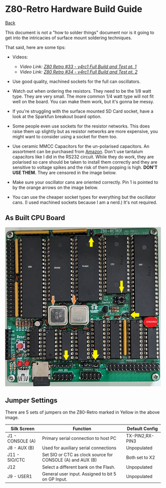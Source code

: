 # Z80-Retro Hardware Build Guide

[Back](./README.md)

This document is not a "how to solder things" document nor is it going to get
into the intricacies of surface mount soldering techniques.

That said, here are some tips:

- Videos:
  - _Video Link: [Z80 Retro #33 - v4rc1 Full Build and Test pt. 1](https://youtu.be/X0ApysAFA7k)_
  - _Video Link: [Z80 Retro #34 - v4rc1 Full Build and Test pt. 2](https://youtu.be/aZyimz6YkGY)_

- Use good quality, machined sockets for the full can oscillators.
- Watch out when ordering the resistors.  They need to be the 1/8 watt type.
They are very small.  The more common 1/4 watt type will not fit well on the
board.  You can make them work, but it's gonna be messy.
- If you're struggling with the surface mounted SD Card socket, have a look at
the Sparkfun breakout board option.
- Some people even use sockets for the resistor networks.  This does raise them
up slightly but as resistor networks are more expensive, you might want to
consider using a socket for them too.
- Use ceramic MMCC Capacitors for the un-polarised capacitors.  An assortment
can be purchased from [Amazon](https://www.amazon.com/ceramic-capacitor-kit/s?k=ceramic+capacitor+kit).
Don't use tantalum capacitors like I did in the RS232 circuit.  While they do
work, they are polarised so care should be taken to install them correctly and
they are sensitive to voltage spikes and the risk of them popping is high.
**DON'T USE THEM.**
They are censored in the image below.
- Make sure your oscillator cans are oriented correctly.  Pin 1 is pointed to by
the orange arrows on the image below.
- You can use the cheaper socket types for everything but the oscillator cans.
(I used machined sockets because I am a nerd.)  It's not required.

## As Built CPU Board

![Photo of Z80 Retro As Built](./assets/z80-retro-as-built.jpg)

## Jumper Settings

There are 5 sets of jumpers on the Z80-Retro marked in Yellow in the above
image.

<!-- markdownlint-disable -->
|Silk Screen      |Function                                                     |Default Config
|---------------- |------------------------------------------------------------ |---------------
|J1 - CONSOLE (A) |Primary serial connection to host PC                         |TX-PIN2,RX-PIN3
|J8 - AUX (B)     |Used for auxiliary serial connections                         |Unpopulated
|J11 - SIO/CTC    |Set SIO or CTC as clock source for CONSOLE (A) and AUX (B)   |Both set to X2
|J12              |Select a different bank on the Flash.                        |Unpopulated
|J9 - USER1       |General user input.  Assigned to bit 5 on GP Input.          |Unpopulated
<!-- markdownlint-restore -->
